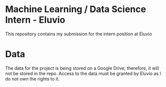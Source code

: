 # Machine Learning / Data Science Intern - Eluvio

This repository contains my submission for the intern position at Eluvio

# Data

The data for the project is being stored on a Google Drive; therefore, it will not be stored in the repo. Access to the data must be granted by Eluvio as I do not own the rights to it.
